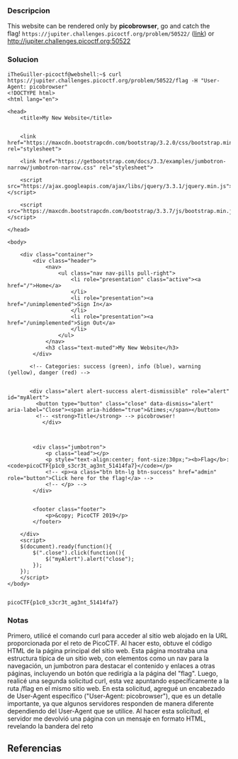 
### Descripcion

This website can be rendered only by **picobrowser**, go and catch the flag! `https://jupiter.challenges.picoctf.org/problem/50522/` ([link](https://jupiter.challenges.picoctf.org/problem/50522/)) or http://jupiter.challenges.picoctf.org:50522

### Solucion

```
iTheGuiller-picoctf@webshell:~$ curl https://jupiter.challenges.picoctf.org/problem/50522/flag -H "User-Agent: picobrowser"
<!DOCTYPE html>
<html lang="en">

<head>
    <title>My New Website</title>


    <link href="https://maxcdn.bootstrapcdn.com/bootstrap/3.2.0/css/bootstrap.min.css" rel="stylesheet">

    <link href="https://getbootstrap.com/docs/3.3/examples/jumbotron-narrow/jumbotron-narrow.css" rel="stylesheet">

    <script src="https://ajax.googleapis.com/ajax/libs/jquery/3.3.1/jquery.min.js"></script>

    <script src="https://maxcdn.bootstrapcdn.com/bootstrap/3.3.7/js/bootstrap.min.js"></script>

</head>

<body>

    <div class="container">
        <div class="header">
            <nav>
                <ul class="nav nav-pills pull-right">
                    <li role="presentation" class="active"><a href="/">Home</a>
                    </li>
                    <li role="presentation"><a href="/unimplemented">Sign In</a>
                    </li>
                    <li role="presentation"><a href="/unimplemented">Sign Out</a>
                    </li>
                </ul>
            </nav>
            <h3 class="text-muted">My New Website</h3>
        </div>
        
       <!-- Categories: success (green), info (blue), warning (yellow), danger (red) -->
       
       
       <div class="alert alert-success alert-dismissible" role="alert" id="myAlert">
         <button type="button" class="close" data-dismiss="alert" aria-label="Close"><span aria-hidden="true">&times;</span></button>
         <!-- <strong>Title</strong> --> picobrowser!
           </div>
     
     
     
        <div class="jumbotron">
            <p class="lead"></p>
            <p style="text-align:center; font-size:30px;"><b>Flag</b>: <code>picoCTF{p1c0_s3cr3t_ag3nt_51414fa7}</code></p>
            <!-- <p><a class="btn btn-lg btn-success" href="admin" role="button">Click here for the flag!</a> -->
            <!-- </p> -->
        </div>


        <footer class="footer">
            <p>&copy; PicoCTF 2019</p>
        </footer>

    </div>
    <script>
    $(document).ready(function(){
        $(".close").click(function(){
            $("myAlert").alert("close");
        });
    });
    </script>
</body>


picoCTF{p1c0_s3cr3t_ag3nt_51414fa7}

```

### Notas

Primero, utilicé el comando curl para acceder al sitio web alojado en la URL proporcionada por el reto de PicoCTF. Al hacer esto, obtuve el código HTML de la página principal del sitio web. Esta página mostraba una estructura típica de un sitio web, con elementos como un nav para la navegación, un jumbotron para destacar el contenido y enlaces a otras páginas, incluyendo un botón que redirigía a la página del "flag".
Luego, realicé una segunda solicitud curl, esta vez apuntando específicamente a la ruta /flag en el mismo sitio web. En esta solicitud, agregué un encabezado de User-Agent específico ("User-Agent: picobrowser"), que es un detalle importante, ya que algunos servidores responden de manera diferente dependiendo del User-Agent que se utilice.
Al hacer esta solicitud, el servidor me devolvió una página con un mensaje en formato HTML, revelando la bandera del reto


## Referencias